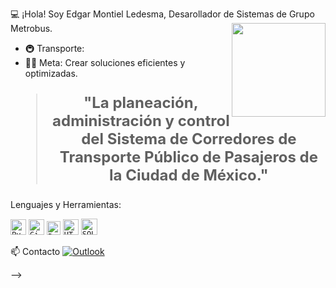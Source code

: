 💻 ¡Hola! Soy Edgar Montiel Ledesma, Desarollador de Sistemas de Grupo Metrobus. <a href="https://github.com/UjwalKandi"><img align='right' src='https://github.com/UjwalKandi/UjwalKandi/blob/changes-to-readme/svg/87202985-820dcb80-c2b6-11ea-9f56-7ec461c497c3.gif' width='150"'></a></h2>


- 🚇 Transporte:
- 💪🏼 Meta: Crear soluciones eficientes y optimizadas.
  
<blockquote style="font-size: 24px;"> <p align="center"> <strong>"La planeación, administración y control del Sistema de Corredores de Transporte Público de Pasajeros de la Ciudad de México."</strong> </p> </blockquote>

Lenguajes y Herramientas:
<p> <code><img height="25" src="https://raw.githubusercontent.com/UjwalKandi/UjwalKandi/changes-to-readme/svg/python-5.svg" alt="Python"></code>
<code><img height="25" src="https://raw.githubusercontent.com/UjwalKandi/UjwalKandi/changes-to-readme/svg/git-icon.svg" alt="Git"></code> 
<code><img height="22" src="https://raw.githubusercontent.com/UjwalKandi/UjwalKandi/changes-to-readme/svg/terminal-1.svg" alt="Bash"></code> 
<code><img height="25" src="https://raw.githubusercontent.com/UjwalKandi/UjwalKandi/changes-to-readme/svg/html-5.svg" alt="HTML"></code>
<code><img height="26" src="https://raw.githubusercontent.com/UjwalKandi/UjwalKandi/changes-to-readme/svg/sql.png" alt="SQL"></code> </p>


📫 Contacto
<a href="mailto:emontiel@metrobus.cdmx.gob.mx"><img src="https://img.shields.io/badge/-Gmail-white?style=flat-square&logo=Gmailk&logoColor=Blue" alt="Outlook">
</a>

-->
